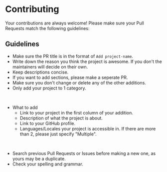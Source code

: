 # Contributing

Your contributions are always welcome! Please make sure your Pull Requests match the following guidelines:

## Guidelines


* Make sure the PR title is in the format of `Add project-name`.
* Write down the reason you think the project is awesome. If you don't the maintainers will decide on their own.
* Keep descriptions concise.
* If you want to add sections, please make a seperate PR.
* Make sure you don't change or delete any of the other additions.
* Only add your project to 1 category.
<br>

* What to add
   * Link to your project in the first column of your addition.
   * Description of what the project is about.
   * Link to your GitHub profile.
   * Languages/Locales your project is accessible in. If there are more than 2, please just specify "Multiple".
<br>

* Search previous Pull Requests or Issues before making a new one, as yours may be a duplicate.
* Check your spelling and grammar.
